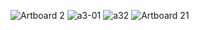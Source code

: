 ![Artboard 2](https://user-images.githubusercontent.com/81954248/115816169-8f99d980-a422-11eb-8ba2-737bd4ff74f9.png)
![a3-01](https://user-images.githubusercontent.com/81954248/113557341-13cd1e00-9628-11eb-8f80-236e886135bd.png)
![a32](https://user-images.githubusercontent.com/81954248/113557609-7de5c300-9628-11eb-94c7-45a8255ef5eb.png)
![Artboard 21](https://user-images.githubusercontent.com/81954248/115816107-72fda180-a422-11eb-8b50-bbe632aa6bc8.png)
